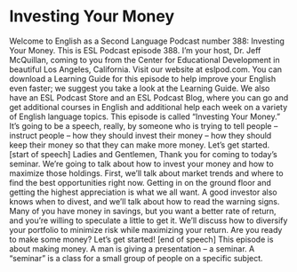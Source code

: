 # Investing Your Money

Welcome to English as a Second Language Podcast number 388: Investing Your Money.  This is ESL Podcast episode 388.  I’m your host, Dr. Jeff McQuillan, coming to you from the Center for Educational Development in beautiful Los Angeles, California.  Visit our website at eslpod.com.  You can download a Learning Guide for this episode to help improve your English even faster; we suggest you take a look at the Learning Guide.  We also have an ESL Podcast Store and an ESL Podcast Blog, where you can go and get additional courses in English and additional help each week on a variety of English language topics.  This episode is called “Investing Your Money.”  It’s going to be a speech, really, by someone who is trying to tell people – instruct people – how they should invest their money – how they should keep their money so that they can make more money.  Let’s get started.  [start of speech]  Ladies and Gentlemen,  Thank you for coming to today’s seminar.  We’re going to talk about how to invest your money and how to maximize those holdings.  First, we’ll talk about market trends and where to find the best opportunities right now.  Getting in on the ground floor and getting the highest appreciation is what we all want.  A good investor also knows when to divest, and we’ll talk about how to read the warning signs.  Many of you have money in savings, but you want a better rate of return, and you’re willing to speculate a little to get it.  We’ll discuss how to diversify your portfolio to minimize risk while maximizing your return.  Are you ready to make some money?  Let’s get started!  [end of speech]  This episode is about making money.  A man is giving a presentation – a seminar.  A “seminar” is a class for a small group of people on a specific subject. 